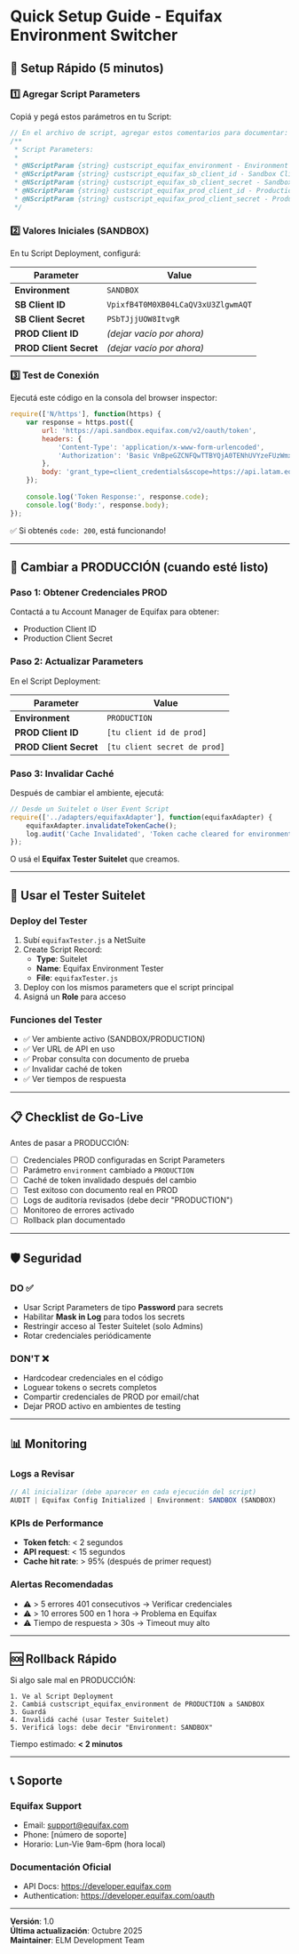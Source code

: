 # Quick Setup Guide - Equifax Environment Switcher

## 🚀 Setup Rápido (5 minutos)

### 1️⃣ Agregar Script Parameters

Copiá y pegá estos parámetros en tu Script:

```javascript
// En el archivo de script, agregar estos comentarios para documentar:
/**
 * Script Parameters:
 * 
 * @NScriptParam {string} custscript_equifax_environment - Environment (SANDBOX/PRODUCTION)
 * @NScriptParam {string} custscript_equifax_sb_client_id - Sandbox Client ID
 * @NScriptParam {string} custscript_equifax_sb_client_secret - Sandbox Client Secret
 * @NScriptParam {string} custscript_equifax_prod_client_id - Production Client ID
 * @NScriptParam {string} custscript_equifax_prod_client_secret - Production Client Secret
 */
```

### 2️⃣ Valores Iniciales (SANDBOX)

En tu Script Deployment, configurá:

| Parameter | Value |
|-----------|-------|
| **Environment** | `SANDBOX` |
| **SB Client ID** | `VpixfB4T0M0XB04LCaQV3xU3ZlgwmAQT` |
| **SB Client Secret** | `PSbTJjjUOW8ItvgR` |
| **PROD Client ID** | *(dejar vacío por ahora)* |
| **PROD Client Secret** | *(dejar vacío por ahora)* |

### 3️⃣ Test de Conexión

Ejecutá este código en la consola del browser inspector:

```javascript
require(['N/https'], function(https) {
    var response = https.post({
        url: 'https://api.sandbox.equifax.com/v2/oauth/token',
        headers: {
            'Content-Type': 'application/x-www-form-urlencoded',
            'Authorization': 'Basic VnBpeGZCNFQwTTBYQjA0TENhUVYzeFUzWmxnd21BUVRQU2JUSmpqVU9XOEl0dmdS'
        },
        body: 'grant_type=client_credentials&scope=https://api.latam.equifax.com/business/interconnect/v1/decision-orchestrations'
    });
    
    console.log('Token Response:', response.code);
    console.log('Body:', response.body);
});
```

✅ Si obtenés `code: 200`, está funcionando!

---

## 🔄 Cambiar a PRODUCCIÓN (cuando esté listo)

### Paso 1: Obtener Credenciales PROD

Contactá a tu Account Manager de Equifax para obtener:
- Production Client ID
- Production Client Secret

### Paso 2: Actualizar Parameters

En el Script Deployment:

| Parameter | Value |
|-----------|-------|
| **Environment** | `PRODUCTION` |
| **PROD Client ID** | `[tu client id de prod]` |
| **PROD Client Secret** | `[tu client secret de prod]` |

### Paso 3: Invalidar Caché

Después de cambiar el ambiente, ejecutá:

```javascript
// Desde un Suitelet o User Event Script
require(['../adapters/equifaxAdapter'], function(equifaxAdapter) {
    equifaxAdapter.invalidateTokenCache();
    log.audit('Cache Invalidated', 'Token cache cleared for environment switch');
});
```

O usá el **Equifax Tester Suitelet** que creamos.

---

## 🧪 Usar el Tester Suitelet

### Deploy del Tester

1. Subí `equifaxTester.js` a NetSuite
2. Create Script Record:
   - **Type**: Suitelet
   - **Name**: Equifax Environment Tester
   - **File**: `equifaxTester.js`
3. Deploy con los mismos parameters que el script principal
4. Asigná un **Role** para acceso

### Funciones del Tester

- ✅ Ver ambiente activo (SANDBOX/PRODUCTION)
- ✅ Ver URL de API en uso
- ✅ Probar consulta con documento de prueba
- ✅ Invalidar caché de token
- ✅ Ver tiempos de respuesta

---

## 📋 Checklist de Go-Live

Antes de pasar a PRODUCCIÓN:

- [ ] Credenciales PROD configuradas en Script Parameters
- [ ] Parámetro `environment` cambiado a `PRODUCTION`
- [ ] Caché de token invalidado después del cambio
- [ ] Test exitoso con documento real en PROD
- [ ] Logs de auditoría revisados (debe decir "PRODUCTION")
- [ ] Monitoreo de errores activado
- [ ] Rollback plan documentado

---

## 🛡️ Seguridad

### DO ✅
- Usar Script Parameters de tipo **Password** para secrets
- Habilitar **Mask in Log** para todos los secrets
- Restringir acceso al Tester Suitelet (solo Admins)
- Rotar credenciales periódicamente

### DON'T ❌
- Hardcodear credenciales en el código
- Loguear tokens o secrets completos
- Compartir credenciales de PROD por email/chat
- Dejar PROD activo en ambientes de testing

---

## 📊 Monitoring

### Logs a Revisar

```javascript
// Al inicializar (debe aparecer en cada ejecución del script)
AUDIT | Equifax Config Initialized | Environment: SANDBOX (SANDBOX)
```

### KPIs de Performance

- **Token fetch**: < 2 segundos
- **API request**: < 15 segundos
- **Cache hit rate**: > 95% (después de primer request)

### Alertas Recomendadas

- ⚠️ > 5 errores 401 consecutivos → Verificar credenciales
- ⚠️ > 10 errores 500 en 1 hora → Problema en Equifax
- ⚠️ Tiempo de respuesta > 30s → Timeout muy alto

---

## 🆘 Rollback Rápido

Si algo sale mal en PRODUCCIÓN:

```
1. Ve al Script Deployment
2. Cambiá custscript_equifax_environment de PRODUCTION a SANDBOX
3. Guardá
4. Invalidá caché (usar Tester Suitelet)
5. Verificá logs: debe decir "Environment: SANDBOX"
```

Tiempo estimado: **< 2 minutos**

---

## 📞 Soporte

### Equifax Support
- Email: support@equifax.com  
- Phone: [número de soporte]
- Horario: Lun-Vie 9am-6pm (hora local)

### Documentación Oficial
- API Docs: https://developer.equifax.com
- Authentication: https://developer.equifax.com/oauth

---

**Versión**: 1.0  
**Última actualización**: Octubre 2025  
**Maintainer**: ELM Development Team
